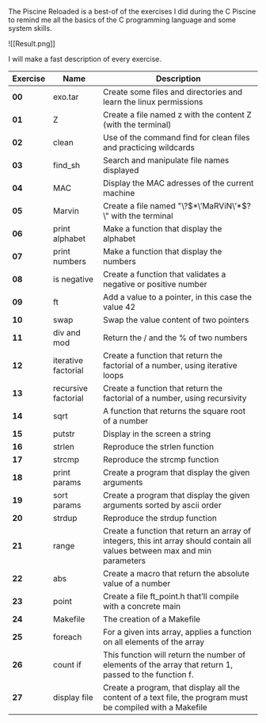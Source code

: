 The Piscine Reloaded is a best-of of the exercises I did during the C Piscine to remind me all the basics of the C programming language and some system skills.

![[Result.png]]

I will make a fast description of every exercise.

| **Exercise** | **Name**            | **Description**                                                                                                             |
| ------------ | ------------------- | --------------------------------------------------------------------------------------------------------------------------- |
| **00**       | exo.tar             | Create some files and directories and learn the linux permissions                                                           |
| **01**       | Z                   | Create a file named z with the content Z (with the terminal)                                                                |
| **02**       | clean               | Use of the command find for clean files and practicing wildcards                                                            |
| **03**       | find_sh             | Search and manipulate file names displayed                                                                                  |
| **04**       | MAC                 | Display the MAC adresses of the current machine                                                                             |
| **05**       | Marvin              | Create a file named \"\\\?\$\*\’MaRViN\’\*\$\?\\\" with the terminal                                                        |
| **06**       | print alphabet      | Make a function that display the alphabet                                                                                   |
| **07**       | print numbers       | Make a function that display the numbers                                                                                    |
| **08**       | is negative         | Create a function that validates a negative or positive number                                                              |
| **09**       | ft                  | Add a value to a pointer, in this case the value 42                                                                         |
| **10**       | swap                | Swap the value content of two pointers                                                                                      |
| **11**       | div and mod         | Return the / and the % of two numbers                                                                                       |
| **12**       | iterative factorial | Create a function that return the factorial of a number, using iterative loops                                              |
| **13**       | recursive factorial | Create a function that return the factorial of a number, using recursivity                                                  |
| **14**       | sqrt                | A function that returns the square root of a number                                                                         |
| **15**       | putstr              | Display in the screen a string                                                                                              |
| **16**       | strlen              | Reproduce the strlen function                                                                                               |
| **17**       | strcmp              | Reproduce the strcmp function                                                                                               |
| **18**       | print params        | Create a program that display the given arguments                                                                           |
| **19**       | sort params         | Create a program that display the given arguments sorted by ascii order                                                     |
| **20**       | strdup              | Reproduce the strdup function                                                                                               |
| **21**       | range               | Create a function that return an array of integers, this int array should contain all values between max and min parameters |
| **22**       | abs                 | Create a macro that return the absolute value of a number                                                                   |
| **23**       | point               | Create a file ft_point.h that’ll compile with a concrete main                                                               |
| **24**       | Makefile            | The creation of a Makefile                                                                                                  |
| **25**       | foreach             | For a given ints array, applies a function on all elements of the array                                                     |
| **26**       | count if            | This function will return the number of elements of the array that return 1, passed to the function f.                      |
| **27**       | display file        | Create a program, that display all the content of a text file, the program must be compiled with a Makefile                 |


